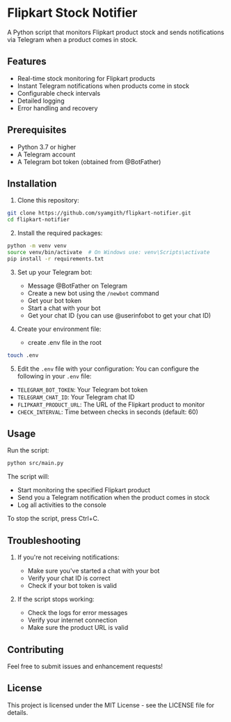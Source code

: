 # Flipkart Stock Notifier

A Python script that monitors Flipkart product stock and sends notifications via Telegram when a product comes in stock.

## Features

- Real-time stock monitoring for Flipkart products
- Instant Telegram notifications when products come in stock
- Configurable check intervals
- Detailed logging
- Error handling and recovery

## Prerequisites

- Python 3.7 or higher
- A Telegram account
- A Telegram bot token (obtained from @BotFather)

## Installation

1. Clone this repository:

```bash
git clone https://github.com/syamgith/flipkart-notifier.git
cd flipkart-notifier
```

2. Install the required packages:

```bash
python -m venv venv
source venv/bin/activate  # On Windows use: venv\Scripts\activate
pip install -r requirements.txt
```

3. Set up your Telegram bot:

   - Message @BotFather on Telegram
   - Create a new bot using the `/newbot` command
   - Get your bot token
   - Start a chat with your bot
   - Get your chat ID (you can use @userinfobot to get your chat ID)

4. Create your environment file:

   - create .env file in the root

```bash
touch .env
```

5. Edit the `.env` file with your configuration:
   You can configure the following in your `.env` file:

- `TELEGRAM_BOT_TOKEN`: Your Telegram bot token
- `TELEGRAM_CHAT_ID`: Your Telegram chat ID
- `FLIPKART_PRODUCT_URL`: The URL of the Flipkart product to monitor
- `CHECK_INTERVAL`: Time between checks in seconds (default: 60)

## Usage

Run the script:

```bash
python src/main.py
```

The script will:

- Start monitoring the specified Flipkart product
- Send you a Telegram notification when the product comes in stock
- Log all activities to the console

To stop the script, press Ctrl+C.

## Troubleshooting

1. If you're not receiving notifications:

   - Make sure you've started a chat with your bot
   - Verify your chat ID is correct
   - Check if your bot token is valid

2. If the script stops working:
   - Check the logs for error messages
   - Verify your internet connection
   - Make sure the product URL is valid

## Contributing

Feel free to submit issues and enhancement requests!

## License

This project is licensed under the MIT License - see the LICENSE file for details.
